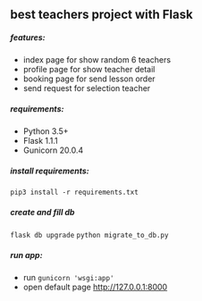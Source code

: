 ## best teachers project with Flask

##### features:
 - index page for show random 6 teachers
 - profile page for show teacher detail
 - booking page for send lesson order
 - send request for selection teacher
 
##### requirements:
 - Python 3.5+
 - Flask 1.1.1
 - Gunicorn 20.0.4

##### install requirements:
`pip3 install -r requirements.txt`

##### create and fill db 
`flask db upgrade`
`python migrate_to_db.py`

##### run app:
 - run `gunicorn 'wsgi:app'`
 - open default page http://127.0.0.1:8000
